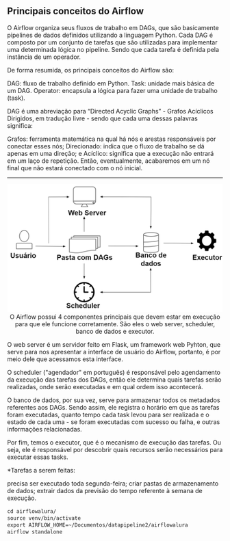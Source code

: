 ## Principais conceitos do Airflow

O Airflow organiza seus fluxos de trabalho em DAGs, que são basicamente pipelines de dados definidos utilizando a linguagem Python. Cada DAG é composto por um conjunto de tarefas que são utilizadas para implementar uma determinada lógica no pipeline. Sendo que cada tarefa é definida pela instância de um operador.

De forma resumida, os principais conceitos do Airflow são:

 DAG: fluxo de trabalho definido em Python.
 Task: unidade mais básica de um DAG.
 Operator: encapsula a lógica para fazer uma unidade de trabalho (task).

DAG é uma abreviação para “Directed Acyclic Graphs” - Grafos Acíclicos Dirigidos, em tradução livre - sendo que cada uma dessas palavras significa:

 Grafos: ferramenta matemática na qual há nós e arestas responsáveis por conectar esses nós;
 Direcionado: indica que o fluxo de trabalho se dá apenas em uma direção; e
 Acíclico: significa que a execução não entrará em um laço de repetição. Então, eventualmente, acabaremos em um nó final que não estará conectado com o nó inicial.

***
<p align="center">
  <img alt="Aiflow" src="Aula2-img1.png">
O Airflow possui 4 componentes principais que devem estar em execução para que ele funcione corretamente. São eles o web server, scheduler, banco de dados e executor.

O web server é um servidor feito em Flask, um framework web Pyhton, que serve para nos apresentar a interface de usuário do Airflow, portanto, é por meio dele que acessamos esta interface.

O scheduler ("agendador" em português) é responsável pelo agendamento da execução das tarefas dos DAGs, então ele determina quais tarefas serão realizadas, onde serão executadas e em qual ordem isso acontecerá.

O banco de dados, por sua vez, serve para armazenar todos os metadados referentes aos DAGs. Sendo assim, ele registra o horário em que as tarefas foram executadas, quanto tempo cada task levou para ser realizada e o estado de cada uma - se foram executadas com sucesso ou falha, e outras informações relacionadas.

Por fim, temos o executor, que é o mecanismo de execução das tarefas. Ou seja, ele é responsável por descobrir quais recursos serão necessários para executar essas tasks.

*Tarefas a serem feitas:

   precisa ser executado toda segunda-feira;
   criar pastas de armazenamento de dados;
   extrair dados da previsão do tempo referente à semana de execução.

    cd airflowalura/
    source venv/bin/activate
    export AIRFLOW_HOME=~/Documentos/datapipeline2/airflowalura 
    airflow standalone
